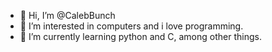 - 👋 Hi, I’m @CalebBunch
- 👀 I’m interested in computers and i love programming.
- 🌱 I’m currently learning python and C, among other things.


<!---
CalebBunch/CalebBunch is a ✨ special ✨ repository because its `README.md` (this file) appears on your GitHub profile.
You can click the Preview link to take a look at your changes.
--->
